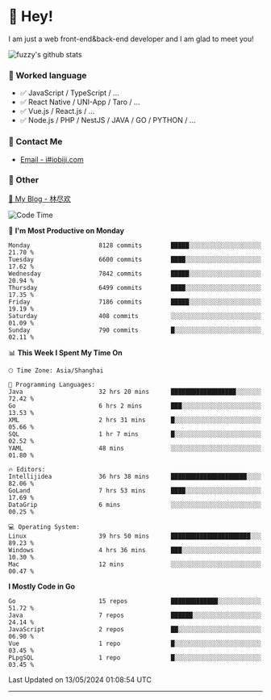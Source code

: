 # 👋 Hey!

I am just a web front-end&back-end developer and I am glad to meet you!

![fuzzy's github stats](https://github-readme-stats.vercel.app/api?username=JaydenForYou&&show_icons=true&&title_color=1abc9c&&icon_color=1abc9c)


### 📝 Worked language

- ✅ JavaScript / TypeScript / ...
- ✅ React Native / UNI-App / Taro / ...
- ✅ Vue.js / React.js / ...
- ✅ Node.js / PHP / NestJS / JAVA / GO / PYTHON / ...

### 📮 Contact Me

- [Email - i#iobiji.com](mailto:i@iobiji.com)


### 🤪 Other

[📌 My Blog - 林尽欢](https://iobiji.com)

<!--START_SECTION:waka-->
![Code Time](http://img.shields.io/badge/Code%20Time-554%20hrs%2041%20mins-blue)

📅 **I'm Most Productive on Monday** 

```text
Monday                   8128 commits        █████░░░░░░░░░░░░░░░░░░░░   21.70 % 
Tuesday                  6600 commits        ████░░░░░░░░░░░░░░░░░░░░░   17.62 % 
Wednesday                7842 commits        █████░░░░░░░░░░░░░░░░░░░░   20.94 % 
Thursday                 6499 commits        ████░░░░░░░░░░░░░░░░░░░░░   17.35 % 
Friday                   7186 commits        █████░░░░░░░░░░░░░░░░░░░░   19.19 % 
Saturday                 408 commits         ░░░░░░░░░░░░░░░░░░░░░░░░░   01.09 % 
Sunday                   790 commits         █░░░░░░░░░░░░░░░░░░░░░░░░   02.11 % 
```


📊 **This Week I Spent My Time On** 

```text
🕑︎ Time Zone: Asia/Shanghai

💬 Programming Languages: 
Java                     32 hrs 20 mins      ██████████████████░░░░░░░   72.42 % 
Go                       6 hrs 2 mins        ███░░░░░░░░░░░░░░░░░░░░░░   13.53 % 
XML                      2 hrs 31 mins       █░░░░░░░░░░░░░░░░░░░░░░░░   05.66 % 
SQL                      1 hr 7 mins         █░░░░░░░░░░░░░░░░░░░░░░░░   02.52 % 
YAML                     48 mins             ░░░░░░░░░░░░░░░░░░░░░░░░░   01.80 % 

🔥 Editors: 
Intellijidea             36 hrs 38 mins      █████████████████████░░░░   82.06 % 
GoLand                   7 hrs 53 mins       ████░░░░░░░░░░░░░░░░░░░░░   17.69 % 
DataGrip                 6 mins              ░░░░░░░░░░░░░░░░░░░░░░░░░   00.25 % 

💻 Operating System: 
Linux                    39 hrs 50 mins      ██████████████████████░░░   89.23 % 
Windows                  4 hrs 36 mins       ███░░░░░░░░░░░░░░░░░░░░░░   10.30 % 
Mac                      12 mins             ░░░░░░░░░░░░░░░░░░░░░░░░░   00.47 % 
```

**I Mostly Code in Go** 

```text
Go                       15 repos            █████████████░░░░░░░░░░░░   51.72 % 
Java                     7 repos             ██████░░░░░░░░░░░░░░░░░░░   24.14 % 
JavaScript               2 repos             ██░░░░░░░░░░░░░░░░░░░░░░░   06.90 % 
Vue                      1 repo              █░░░░░░░░░░░░░░░░░░░░░░░░   03.45 % 
PLpgSQL                  1 repo              █░░░░░░░░░░░░░░░░░░░░░░░░   03.45 % 
```




 Last Updated on 13/05/2024 01:08:54 UTC
<!--END_SECTION:waka-->
---
